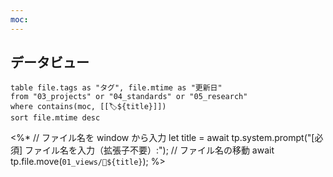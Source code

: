 ```yaml
---
moc:
---
```


## データビュー
```dataview
table file.tags as "タグ", file.mtime as "更新日"
from "03_projects" or "04_standards" or "05_research"
where contains(moc, [[🏷️${title}]])
sort file.mtime desc
```


<%*
// ファイル名を window から入力
let title = await tp.system.prompt("[必須] ファイル名を入力（拡張子不要）:");
// ファイル名の移動
await tp.file.move(`01_views/🔭${title}`);
%> 